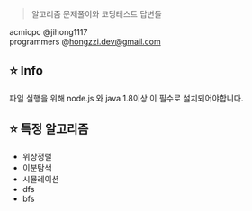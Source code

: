 > 알고리즘 문제풀이와 코딩테스트 답변들

acmicpc @jihong1117  
programmers @hongzzi.dev@gmail.com  

## :star: Info

파일 실행을 위해 node.js 와 java 1.8이상 이 필수로 설치되어야합니다.

## :star:  특정 알고리즘

* 위상정렬
* 이분탐색
* 시뮬레이션
* dfs
* bfs
